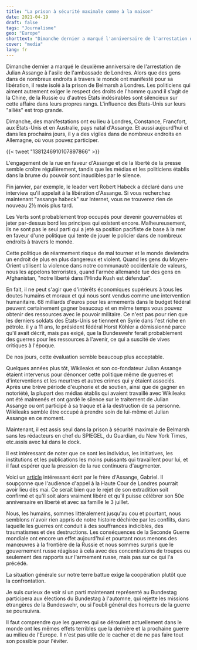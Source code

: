 ```yaml
---
title: "La prison à sécurité maximale comme à la maison"
date: 2021-04-19
draft: false
tags: "Journalisme"
geo: "Europe"
shorttext: "Dimanche dernier a marqué l'anniversaire de l'arrestation d'Assange dans l'asile de l'ambassade de Londres. La liberté des combattants de la presse est toujours silencieuse"
cover: "media"
lang: fr
---
```


Dimanche dernier a marqué le deuxième anniversaire de l'arrestation de Julian Assange à l'asile de l'ambassade de Londres. Alors que des gens dans de nombreux endroits à travers le monde ont manifesté pour sa libération, il reste isolé à la prison de Belmarsh à Londres. Les politiciens qui aiment autrement exiger le respect des droits de l'homme quand il s'agit de la Chine, de la Russie ou d'autres États indésirables sont silencieux sur cette affaire dans leurs propres rangs. L'influence des États-Unis sur leurs "alliés" est trop grande.

Dimanche, des manifestations ont eu lieu à Londres, Constance, Francfort, aux États-Unis et en Australie, pays natal d'Assange. Et aussi aujourd'hui et dans les prochains jours, il y a des vigiles dans de nombreux endroits en Allemagne, où vous pouvez participer.

{{< tweet "1381246910107897866" >}}

L'engagement de la rue en faveur d'Assange et de la liberté de la presse semble croître régulièrement, tandis que les médias et les politiciens établis dans la brume du pouvoir sont inaudibles par le silence.

Fin janvier, par exemple, le leader vert Robert Habeck a déclaré dans une interview qu'il appelait à la libération d'Assange. Si vous recherchez maintenant "assange habeck" sur Internet, vous ne trouverez rien de nouveau 2½ mois plus tard.

Les Verts sont probablement trop occupés pour devenir gouvernables et jeter par-dessus bord les principes qui existent encore. Malheureusement, ils ne sont pas le seul parti qui a jeté sa position pacifiste de base à la mer en faveur d'une politique qui tente de jouer le policier dans de nombreux endroits à travers le monde.

Cette politique de réarmement risque de mal tourner et le monde deviendra un endroit de plus en plus dangereux et violent. Quand les gens du Moyen-Orient utilisent la violence dans notre communauté occidentale de valeurs, nous les appelons terroristes, quand l'armée allemande tue des gens en Afghanistan, "notre liberté dans l'Hindu Kush est défendue".

En fait, il ne peut s'agir que d'intérêts économiques supérieurs à tous les doutes humains et moraux et qui nous sont vendus comme une intervention humanitaire. 68 milliards d'euros pour les armements dans le budget fédéral peuvent certainement gagner beaucoup et en même temps vous pouvez obtenir des ressources avec le pouvoir militaire. Ce n'est pas pour rien que les derniers soldats des États-Unis se tiennent en Syrie dans l'est riche en pétrole. il y a 11 ans, le président fédéral Horst Köhler a démissionné parce qu'il avait décrit, mais pas exigé, que la Bundeswehr ferait probablement des guerres pour les ressources à l'avenir, ce qui a suscité de vives critiques à l'époque.

De nos jours, cette évaluation semble beaucoup plus acceptable.

Quelques années plus tôt, Wikileaks et son co-fondateur Julian Assange étaient intervenus pour dénoncer cette politique même de guerres et d'interventions et les meurtres et autres crimes qui y étaient associés. Après une brève période d'euphorie et de soutien, ainsi que de gagner en notoriété, la plupart des médias établis qui avaient travaillé avec Wikileaks ont été malmenés et ont gardé le silence sur le traitement de Julian Assange ou ont participé à sa traque et à la destruction de sa personne. Wikileaks semble être occupé à prendre soin de lui-même et Julian Assange en ce moment.

Maintenant, il est assis seul dans la prison à sécurité maximale de Belmarsh sans les rédacteurs en chef du SPIEGEL, du Guardian, du New York Times, etc.assis avec lui dans le dock.

Il est intéressant de noter que ce sont les individus, les initiatives, les institutions et les publications les moins puissants qui travaillent pour lui, et il faut espérer que la pression de la rue continuera d'augmenter.

Voici un [article](https://bitcoinmagazine.com/culture/bitcoiners-should-stand-up-for-my-brother-julian-assange "BITCOINERS SHOULD STAND UP FOR MY BROTHER, JULIAN ASSANGE") intéressant écrit par le frère d'Assange, Gabriel. Il soupçonne que l'audience d'appel à la Haute Cour de Londres pourrait avoir lieu dès mai. Ce serait bien que le rejet de son extradition soit confirmé et qu'il soit alors vraiment libéré et qu'il puisse célébrer son 50e anniversaire en liberté et avec sa famille le 3 juillet.

Nous, les humains, sommes littéralement jusqu'au cou et pourtant, nous semblons n'avoir rien appris de notre histoire déchirée par les conflits, dans laquelle les guerres ont conduit à des souffrances indicibles, des traumatismes et des destructions. Les conséquences de la Seconde Guerre mondiale ont encore un effet aujourd'hui et pourtant nous menons des manœuvres à la frontière de la Russie et nous sommes surpris que le gouvernement russe réagisse à cela avec des concentrations de troupes ou seulement des rapports sur l'armement russe, mais pas sur ce qui l'a précédé.

La situation générale sur notre terre battue exige la coopération plutôt que la confrontation.

Je suis curieux de voir si un parti maintenant représenté au Bundestag participera aux élections du Bundestag à l'automne, qui rejette les missions étrangères de la Bundeswehr, ou si l'oubli général des horreurs de la guerre se poursuivra.

Il faut comprendre que les guerres qui se déroulent actuellement dans le monde ont les mêmes effets terribles que la dernière et la prochaine guerre au milieu de l'Europe. Il n'est pas utile de le cacher et de ne pas faire tout son possible pour l'éviter.

